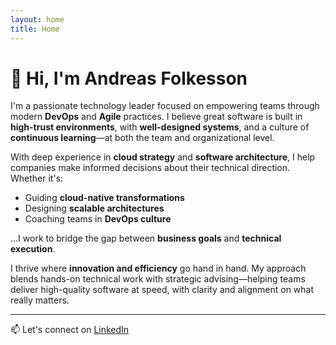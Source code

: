 ```yaml
---
layout: home
title: Home
---
```


# 👋 Hi, I'm Andreas Folkesson

I'm a passionate technology leader focused on empowering teams through modern **DevOps** and **Agile** practices. I believe great software is built in **high-trust environments**, with **well-designed systems**, and a culture of **continuous learning**—at both the team and organizational level.

With deep experience in **cloud strategy** and **software architecture**, I help companies make informed decisions about their technical direction. Whether it's:
- Guiding **cloud-native transformations**
- Designing **scalable architectures**
- Coaching teams in **DevOps culture**

…I work to bridge the gap between **business goals** and **technical execution**.

I thrive where **innovation and efficiency** go hand in hand. My approach blends hands-on technical work with strategic advising—helping teams deliver high-quality software at speed, with clarity and alignment on what really matters.

---

📫 Let's connect on [LinkedIn](https://www.linkedin.com/in/andreas-folkesson-71a0538/)
